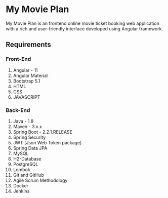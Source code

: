 # My Movie Plan

My Movie Plan is an frontend online movie ticket booking web application with a rich and user-friendly interface developed using Angular framework.

## Requirements

### Front-End

1. Angular - 11
2. Angular Material
3. Bootstrap 5.1
4. HTML
5. CSS
6. JAVASCRIPT

### Back-End

1. Java - 1.8
2. Maven - 3.x.x
3. Spring Boot - 2.2.1.RELEASE
4. Spring Security
5. JWT (Json Web Token package)
6. Spring Data JPA
7. MySQL
8. H2-Database
9. PostgreSQL
10. Lombok
11. Git and GitHub
12. Agile Scrum Methodology
13. Docker
14. Jenkins
